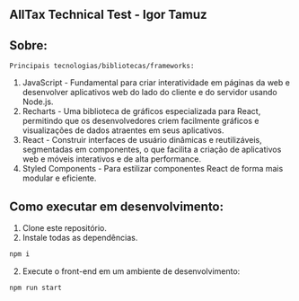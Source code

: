 
## AllTax Technical Test - Igor Tamuz

## Sobre:

`Principais tecnologias/bibliotecas/frameworks:`

1. JavaScript - Fundamental para criar interatividade em páginas da web e desenvolver aplicativos web do lado do cliente e do servidor usando Node.js.
2. Recharts - Uma biblioteca de gráficos especializada para React, permitindo que os desenvolvedores criem facilmente gráficos e visualizações de dados atraentes em seus aplicativos.
3. React - Construir interfaces de usuário dinâmicas e reutilizáveis, segmentadas em componentes, o que facilita a criação de aplicativos web e móveis interativos e de alta performance.
4. Styled Components - Para estilizar componentes React de forma mais modular e eficiente. 

## Como executar em desenvolvimento:

1. Clone este repositório.
2. Instale todas as dependências.

```bash
npm i
```

2. Execute o front-end em um ambiente de desenvolvimento:

```bash
npm run start
```
